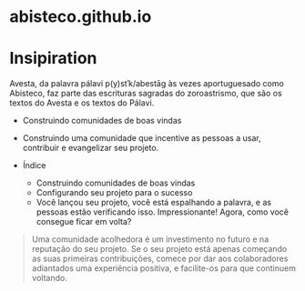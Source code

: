 # abisteco.github.io
# Insipiration

Avesta, da palavra pálavi p(y)stʾk/abestāg às vezes aportuguesado como Abisteco, faz parte das escrituras sagradas do zoroastrismo, que são os textos do Avesta e os textos do Pálavi.

- Construindo comunidades de boas vindas
- Construindo uma comunidade que incentive as pessoas a usar, contribuir e evangelizar seu projeto.

- Índice
  - Construindo comunidades de boas vindas
  - Configurando seu projeto para o sucesso
  - Você lançou seu projeto, você está espalhando a palavra, e as pessoas estão verificando isso. Impressionante! Agora, como você consegue ficar em volta?


> Uma comunidade acolhedora é um investimento no futuro e na reputação do seu projeto. Se o seu projeto está apenas começando as suas primeiras contribuições, comece por dar aos colaboradores adiantados uma experiência positiva, e facilite-os para que continuem voltando.
